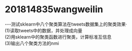 # 201814835wangweilin

---测试sklearn中八个聚类算法在tweets数据集上的聚类效果·<br>
(1)读取tweets中的数据，并处理成向量<br>
(2)用sklearn中的聚类函数进行聚类，计算标准互信息<br>
(3)输出八个聚类方法的nmi

